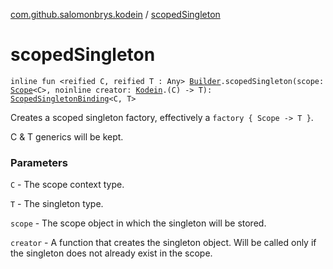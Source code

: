 [com.github.salomonbrys.kodein](index.md) / [scopedSingleton](.)

# scopedSingleton

`inline fun <reified C, reified T : Any> `[`Builder`](-kodein/-builder/index.md)`.scopedSingleton(scope: `[`Scope`](../com.github.salomonbrys.kodein.bindings/-scope/index.md)`<C>, noinline creator: `[`Kodein`](-kodein/index.md)`.(C) -> T): `[`ScopedSingletonBinding`](../com.github.salomonbrys.kodein.bindings/-scoped-singleton-binding/index.md)`<C, T>`

Creates a scoped singleton factory, effectively a `factory { Scope -> T }`.

C &amp; T generics will be kept.

### Parameters

`C` - The scope context type.

`T` - The singleton type.

`scope` - The scope object in which the singleton will be stored.

`creator` - A function that creates the singleton object. Will be called only if the singleton does not already exist in the scope.